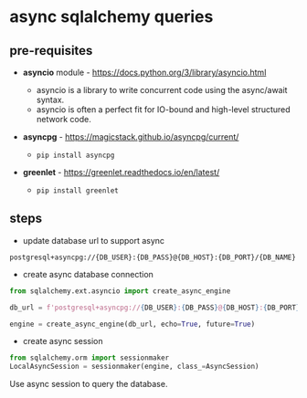 # async sqlalchemy queries

## pre-requisites

- **asyncio** module - https://docs.python.org/3/library/asyncio.html
  - asyncio is a library to write concurrent code using the async/await syntax.
  - asyncio is often a perfect fit for IO-bound and high-level structured network code.


- **asyncpg** - https://magicstack.github.io/asyncpg/current/
  - `pip install asyncpg`
- **greenlet** - https://greenlet.readthedocs.io/en/latest/
  - `pip install greenlet`


## steps

- update database url to support async

```
postgresql+asyncpg://{DB_USER}:{DB_PASS}@{DB_HOST}:{DB_PORT}/{DB_NAME}
```

- create async database connection

```python
from sqlalchemy.ext.asyncio import create_async_engine

db_url = f'postgresql+asyncpg://{DB_USER}:{DB_PASS}@{DB_HOST}:{DB_PORT}/{DB_NAME}'

engine = create_async_engine(db_url, echo=True, future=True)
```

- create async session

```python
from sqlalchemy.orm import sessionmaker
LocalAsyncSession = sessionmaker(engine, class_=AsyncSession)
```

Use async session to query the database.
